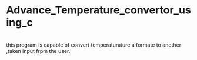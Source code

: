 # Advance_Temperature_convertor_using_c
<br>
this program is capable of convert temperaturature a formate to another ,taken input frpm the user.
